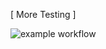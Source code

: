 [ More Testing ]

![example workflow](https://github.com/workspaces/anoted.github.io/.github/workflows/deploy.yml/badge.svg)
